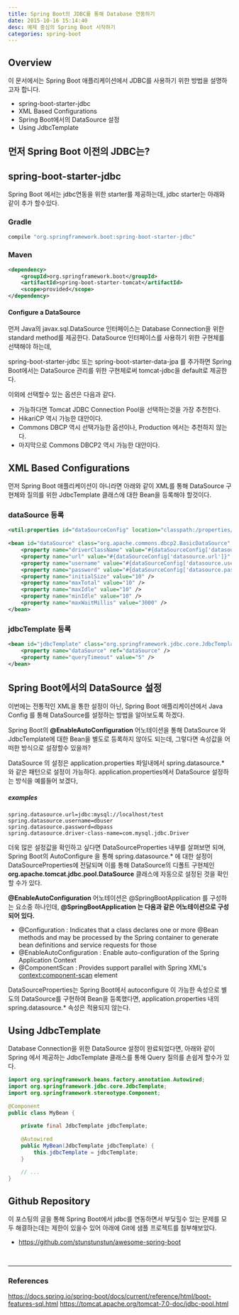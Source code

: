 ```yaml
---
title: Spring Boot의 JDBC를 통해 Database 연동하기
date: 2015-10-16 15:14:40
desc: 예제 중심의 Spring Boot 시작하기
categories: spring-boot
---
```


## Overview

이 문서에서는 Spring Boot 애플리케이션에서 JDBC를 사용하기 위한 방법을 설명하고자 합니다.

- spring-boot-starter-jdbc
- XML Based Configurations
- Spring Boot에서의 DataSource 설정
- Using JdbcTemplate

## 먼저 Spring Boot 이전의 JDBC는?


## spring-boot-starter-jdbc

Spring Boot 에서는 jdbc연동을 위한 starter를 제공하는데, jdbc starter는 아래와 같이 추가 할수있다.

### Gradle
``` groovy
compile "org.springframework.boot:spring-boot-starter-jdbc"
```

### Maven
``` xml
<dependency>
    <groupId>org.springframework.boot</groupId>
    <artifactId>spring-boot-starter-tomcat</artifactId>
    <scope>provided</scope>
</dependency>
```

#### Configure a DataSource

먼저 Java의 javax.sql.DataSource 인터페이스는 Database Connection을 위한 standard method를 제공한다. DataSource 인터페이스를 사용하기 위한 구현체를 선택해야 하는데,

spring-boot-starter-jdbc 또는 spring-boot-starter-data-jpa 를 추가하면 Spring Boot에서는 DataSource 관리를 위한 구현체로써 tomcat-jdbc을 default로 제공한다.

이외에 선택할수 있는 옵션은 다음과 같다.

- 가능하다면 Tomcat JDBC Connection Pool을 선택하는것을 가장 추천한다.
- HikariCP 역시 가능한 대안이다.
- Commons DBCP 역시 선택가능한 옵션이나, Production 에서는 추천하지 않는다.
- 마지막으로 Commons DBCP2 역시 가능한 대안이다.


## XML Based Configurations

먼저 Spring Boot 애플리케이션이 아니라면 아래와 같이 XML를 통해 DataSource 구현체와 질의를 위한 JdbcTemplate 클래스에 대한 Bean을 등록해야 할것이다.

### dataSource 등록
``` xml
<util:properties id="dataSourceConfig" location="classpath:/properties/datasource.properties" />
 
<bean id="dataSource" class="org.apache.commons.dbcp2.BasicDataSource" destroy-method="close">
    <property name="driverClassName" value="#{dataSourceConfig['datasource.jdbcUrl']}" />
    <property name="url" value="#{dataSourceConfig['datasource.url']}" />
    <property name="username" value="#{dataSourceConfig['datasource.username']}" />
    <property name="password" value="#{dataSourceConfig['datasource.password']}" />
    <property name="initialSize" value="10" />
    <property name="maxTotal" value="10" />
    <property name="maxIdle" value="10" />
    <property name="minIdle" value="10" />
    <property name="maxWaitMillis" value="3000" />
</bean>
```

### jdbcTemplate 등록

``` xml
<bean id="jdbcTemplate" class="org.springframework.jdbc.core.JdbcTemplate">
    <property name="dataSource" ref="dataSource" />
    <property name="queryTimeout" value="5" />
</bean>
```

## Spring Boot에서의 DataSource 설정

이번에는 전통적인 XML을 통한 설정이 아닌, Spring Boot 애플리케이션에서 Java Config 를 통해 DataSource를 설정하는 방법을 알아보도록 하겠다.

Spring Boot의 **@EnableAutoConfiguration** 어노테이션을 통해 DataSource 와 JdbcTemplate에 대한 Bean을 별도로 등록하지 않아도 되는데, 그렇다면 속성값을 어떠한 방식으로 설정할수 있을까?

DataSource 의 설정은 application.properties 파일내에서 spring.datasource.* 와 같은 패턴으로 설정이 가능하다. application.properties에서 DataSource 설정하는 방식을 예를들어 보겠다,

##### examples
```
spring.datasource.url=jdbc:mysql://localhost/test
spring.datasource.username=dbuser
spring.datasource.password=dbpass
spring.datasource.driver-class-name=com.mysql.jdbc.Driver
```

더욱 많은 설정값을 확인하고 싶다면 DataSourceProperties 내부를 살펴보면 되며, Spring Boot의 AutoConfigure 을 통해 spring.datasource.* 에 대한 설정이 DataSourceProperties에 전달되며 이를 통해 DataSource의 디폴트 구현체인 **org.apache.tomcat.jdbc.pool.DataSource** 클래스에 자동으로 설정된 것을 확인할 수가 있다.

**@EnableAutoConfiguration** 어노테이션은 @SpringBootApplication 를 구성하는 요소중 하나인데, **@SpringBootApplication 는 다음과 같은 어노테이션으로 구성되어 있다.**

- @Configuration : Indicates that a class declares one or more @Bean methods and may be processed by the Spring container to generate bean definitions and service requests for those
- @EnableAutoConfiguration : Enable auto-configuration of the Spring Application Context
- @ComponentScan : Provides support parallel with Spring XML's <context:component-scan> element

DataSourceProperties는 Spring Boot에서 autoconfigure 이 가능한 속성으로 별도의 DataSource를 구현하여 Bean을 등록했다면, application.properties 내의 spring.datasource.* 속성은 적용되지 않는다.


## Using JdbcTemplate

Database Connection을 위한 DataSource 설정이 완료되었다면, 아래와 같이 Spring 에서 제공하는 JdbcTemplate 클래스를 통해 Query 질의를 손쉽게 할수가 있다.

``` java
import org.springframework.beans.factory.annotation.Autowired;
import org.springframework.jdbc.core.JdbcTemplate;
import org.springframework.stereotype.Component;
 
@Component
public class MyBean {
 
    private final JdbcTemplate jdbcTemplate;
 
    @Autowired
    public MyBean(JdbcTemplate jdbcTemplate) {
        this.jdbcTemplate = jdbcTemplate;
    }
 
    // ...
}
```


## Github Repository

이 포스팅의 글을 통해 Spring Boot에서 jdbc를 연동하면서 부딪힐수 있는 문제를 모두 해결하는데는 제한이 있을수 있어 아래에 Git에 샘플 프로젝트를 첨부해보았다.

- https://github.com/stunstunstun/awesome-spring-boot

<br>

----

### References

https://docs.spring.io/spring-boot/docs/current/reference/html/boot-features-sql.html
https://tomcat.apache.org/tomcat-7.0-doc/jdbc-pool.html
